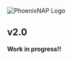 ![PhoenixNAP Logo](https://phoenixnap.com/wp-content/themes/phoenixnap-v2/img/v2/logo.svg)

## v2.0
**Work in progress!!**